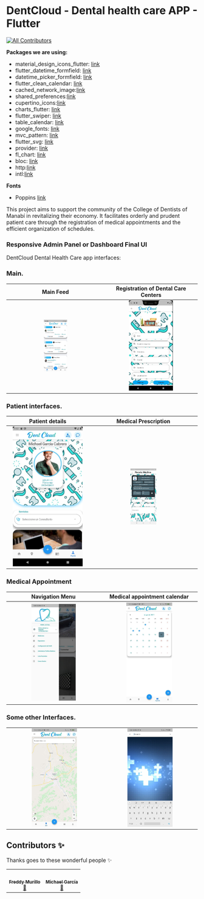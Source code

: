 # DentCloud - Dental health care APP - Flutter
<!-- ALL-CONTRIBUTORS-BADGE:START - Do not remove or modify this section -->
[![All Contributors](https://img.shields.io/badge/all_contributors-2-orange.svg?style=flat-square)](#contributors-)
<!-- ALL-CONTRIBUTORS-BADGE:END -->

<!-- ## [Live Preview](https://abuanwar072.github.io/Flutter-Responsive-Admin-Panel-or-Dashboard/#/) -->

**Packages we are using:**

- material_design_icons_flutter: [link](https://pub.dev/packages/material_design_icons_flutter)
- flutter_datetime_formfield: [link](https://pub.dev/packages/flutter_datetime_formfield)
- datetime_picker_formfield: [link](https://pub.dev/packages/datetime_picker_formfield_new)
- flutter_clean_calendar: [link](https://pub.dev/packages/flutter_clean_calendar)
- cached_network_image:[link](https://pub.dev/packages/cached_network_image)
- shared_preferences:[link](https://pub.dev/packages/shared_preferences)
- cupertino_icons:[link](https://pub.dev/packages/cupertino_icons)
- charts_flutter: [link](https://pub.dev/packages/community_charts_flutter)
- flutter_swiper: [link](https://pub.dev/packages/flutter_swiper_view)
- table_calendar: [link](https://pub.dev/packages/table_calendar)
- google_fonts: [link](https://pub.dev/packages/google_fonts)
- mvc_pattern: [link](https://pub.dev/packages/mvc_pattern)
- flutter_svg: [link](https://pub.dev/packages/flutter_svg)
- provider: [link](https://pub.dev/packages/provider)
- fl_chart: [link](https://pub.dev/packages/fl_chart)
- bloc: [link](https://pub.dev/packages/bloc)
- http:[link](https://pub.dev/packages/http)
- intl:[link](https://pub.dev/packages/intl)

**Fonts**

- Poppins [link](https://fonts.google.com/specimen/Poppins)

<!-- ## [Watch it on YouTube](https://youtu.be/_uOgXpEHNbc) -->

This project aims to support the community of the College of Dentists of Manabí in revitalizing their economy. It facilitates orderly and prudent patient care through the registration of medical appointments and the efficient organization of schedules.

### Responsive Admin Panel or Dashboard Final UI

<!-- ![Preview](/imgFolio/main.png) -->

DentCloud Dental Health Care app interfaces:  

### Main.

|                     Main Feed           |                                   Registration of Dental Care Centers                                  |
|:------------------------------------------------------------------------------:|:------------------------------------------------------------------------------:|
|  <img src="/imgFolio/publicaciones.jpeg" style="height: 50%; width:25%;"/>  |  <img src="/imgFolio/registroconsultor.jpeg" style="height: 50%; width:50%;"/>  |

### Patient interfaces.

|                              Patient details                             |                               Medical Prescription                               |
|:----------------------------------------------------------------------------:|:----------------------------------------------------------------------------:|
| <img src="/imgFolio/perfilmedico.jpeg" style="height: 50%; width:90%;"/> | <img src="/imgFolio/recetamedica.jpeg" style="height: 50%; width:25%;"/> |

### Medical Appointment

|                              Navigation Menu                             |                               Medical appointment calendar                               |
|:----------------------------------------------------------------------------:|:----------------------------------------------------------------------------:|
| <img src="/imgFolio/bannerlateral.jpeg" style="height: 50%; width:50%;"/> | <img src="/imgFolio/appointments.jpg" style="height: 50%; width:50%;"/> |

### Some other Interfaces.

|                                                            |                                                              |
|:----------------------------------------------------------------------------:|:----------------------------------------------------------------------------:|
| <img src="/imgFolio/mapadeconsultoriso.jpeg" style="height: 50%; width:50%;"/> |  <img src="/imgFolio/searchmedicamentos.jpg" style="height: 50%; width:50%;"/>  |


<!-- ![](/ui.png) -->

## Contributors ✨

Thanks goes to these wonderful people ✨

<!-- ALL-CONTRIBUTORS-LIST:START - Do not remove or modify this section -->
<!-- prettier-ignore-start -->
<!-- markdownlint-disable -->
<table>
  <tr>
    <td align="center"><a href="https://github.com/FreddyMurillo23"><img src="https://avatars.githubusercontent.com/u/71042478?v=4" width="100px;" alt=""/><br /><sub><b>Freddy Murillo</b></sub></a><br /><a href="https://github.com/FreddyMurillo23" title="Bug reports">🐛</a></td>
    <td align="center"><a href="https://github.com/mgarcia404">
    <img src="https://avatars.githubusercontent.com/u/71103640?v=4" width="100px;" alt=""/>
    <br /><sub><b>Michael García</b></sub></a><br /><a href="https://github.com/mgarcia404" title="Bug reports">🐛</a>
    </td>
  </tr>
</table>

<!-- markdownlint-restore -->
<!-- prettier-ignore-end -->

<!-- ALL-CONTRIBUTORS-LIST:END -->
<!-- 
This project follows the [all-contributors](https://github.com/all-contributors/all-contributors) specification. Contributions of any kind welcome! -->